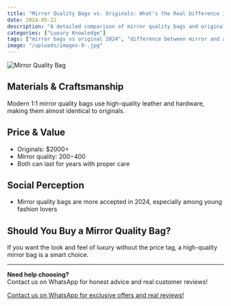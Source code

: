 ```yaml
---
title: "Mirror Quality Bags vs. Originals: What's the Real Difference in 2024?"
date: 2024-05-22
description: "A detailed comparison of mirror quality bags and originals in 2024. Learn the real differences and make an informed choice."
categories: ["Luxury Knowledge"]
tags: ["mirror bags vs original 2024", "difference between mirror and authentic bags", "luxury mirror bag quality comparison", "should I buy a mirror bag"]
image: "/uploads/images-9-.jpg"
---
```


![Mirror Quality Bag](/uploads/images-9-.jpg)

## Materials & Craftsmanship

Modern 1:1 mirror quality bags use high-quality leather and hardware, making them almost identical to originals.

## Price & Value

- Originals: $2000+
- Mirror quality: $200-$400
- Both can last for years with proper care

## Social Perception

- Mirror quality bags are more accepted in 2024, especially among young fashion lovers

## Should You Buy a Mirror Quality Bag?

If you want the look and feel of luxury without the price tag, a high-quality mirror bag is a smart choice.

---

**Need help choosing?**  
Contact us on WhatsApp for honest advice and real customer reviews!

[Contact us on WhatsApp for exclusive offers and real reviews!](https://wa.me/19088661058) 